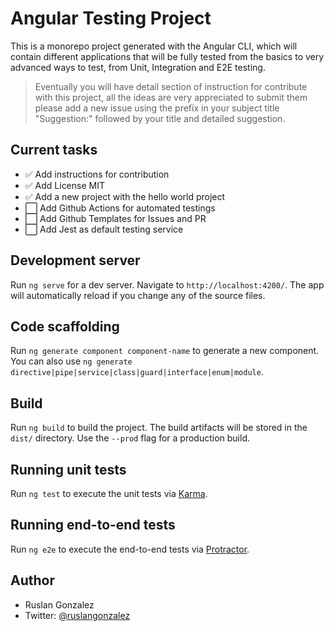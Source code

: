 # Angular Testing Project

This is a monorepo project generated with the Angular CLI, which will contain different applications that will be fully tested from the basics to very advanced ways to test, from Unit, Integration and E2E testing.

> Eventually you will have detail section of instruction for contribute with this project, all the ideas are very appreciated to submit them please add a new issue using the prefix in your subject title "Suggestion:" followed by your title and detailed suggestion.

## Current tasks

- ✅ Add instructions for contribution
- ✅ Add License MIT
- ✅ Add a new project with the hello world project
- ⬜ Add Github Actions for automated testings
- ⬜ Add Github Templates for Issues and PR
- ⬜ Add Jest as default testing service

## Development server

Run `ng serve` for a dev server. Navigate to `http://localhost:4200/`. The app will automatically reload if you change any of the source files.

## Code scaffolding

Run `ng generate component component-name` to generate a new component. You can also use `ng generate directive|pipe|service|class|guard|interface|enum|module`.

## Build

Run `ng build` to build the project. The build artifacts will be stored in the `dist/` directory. Use the `--prod` flag for a production build.

## Running unit tests

Run `ng test` to execute the unit tests via [Karma](https://karma-runner.github.io).

## Running end-to-end tests

Run `ng e2e` to execute the end-to-end tests via [Protractor](http://www.protractortest.org/).

## Author
- Ruslan Gonzalez
- Twitter: [@ruslangonzalez](https://twitter.com/ruslangonzalez)

